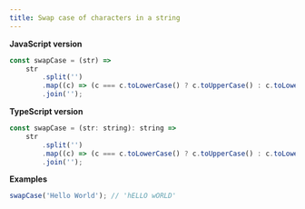 ```yaml
---
title: Swap case of characters in a string
---
```


**JavaScript version**

```js
const swapCase = (str) =>
    str
        .split('')
        .map((c) => (c === c.toLowerCase() ? c.toUpperCase() : c.toLowerCase()))
        .join('');
```

**TypeScript version**

```js
const swapCase = (str: string): string =>
    str
        .split('')
        .map((c) => (c === c.toLowerCase() ? c.toUpperCase() : c.toLowerCase()))
        .join('');
```

**Examples**

```js
swapCase('Hello World'); // 'hELLO wORLD'
```
